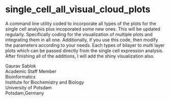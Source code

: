 # single_cell_all_visual_cloud_plots
A command line utility coded to incorporate all types of the plots for the single cell analysis plus incoporated some new ones. This will be updated regularly. Specifically coding for the visualization of multiple plots and integrating them in all one. Additionally, if you use this code, then modify the parameters according to your needs. Each types of bilayer to multi layer plots which can be passed directly from the single cell expression analysis. After finishing all of the additions, I will add the shiny visualization also. 

Gaurav Sablok \
Academic Staff Member \
Bioinformatics \
Institute for Biochemistry and Biology \
University of Potsdam \
Potsdam,Germany
